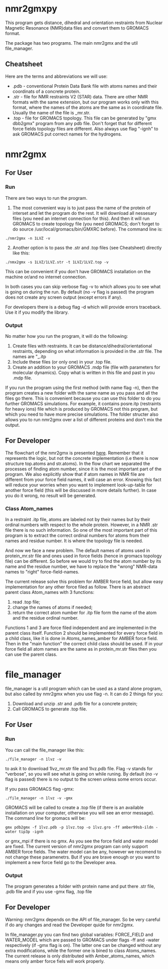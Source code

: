nmr2gmxpy
=========

This program gets distance, dihedral and orientation restraints from Nuclear Magnetic Resonance (NMR)data files and convert them to GROMACS format.

The package has two programs. The main nmr2gmx and the util file_manager.

Cheatsheet
----------
Here are the terms and abbreviations we will use:
* .pdb - conventional Protein Data Bank file with atoms names and their coordinats of a concrete protein.
* .str - file for NMR restraints V2 (STAR) data. There are other NMR formats with the same extension, but our program works only with this format, where the names of the atoms are the same as in coordinate file. Usually the name of the file is <protein>_mr.str.
* .top - file for GROMACS topology. This file can be generated by "gmx dbb2gmx" program from any pdb file. Don't forget that for different force fields topology files are different. Also always use flag "-ignh" to ask GROMACS put correct names for the hydrogens.

# nmr2gmx

## For User

### Run

There are two ways to run the program. 

1. The most convenient way is to just pass the name of the protein of interset and let the program do the rest.
It will download all nessesary files (you need an internet connection for this). And then it will run GROMACS to create topology file (you need GROMACS; don't forget to do source /usr/local/gromacs/bin/GMXRC before). The command line is:
```
./nmr2gmx -n 1LVZ -v
```
2. Another option is to pass the .str and .top files (see Cheatsheet) directly like this:
```
./nmx2gmx -s 1LVZ/1LVZ.str -t 1LVZ/1LVZ.top -v
```
This can be convenient if you don't have GROMACS installation on the machine or/and no internet connection.

In both cases you can skip verbose flag -v to which allows you to see what is going on during the run. By default (no -v flag is passed) the program does not create any screen output (except errors if any).

For developers there is a debug flag -d which will provide errors traceback. Use it if you modify the library.

### Output

No matter how you run the program, it will do the following:
1. Create files with restraints. It can be distance/dihedral/orientational restraints, depending on what information is provided in the .str file. The names are "<protein>_<restraint>.itp
2. Include these files (or only one) in your .top file.
3. Create an addition to your GROMACS .mdp file (file with parameters for molecular dynamics). Copy what is written in this file and past in you .mdp file.
  
If you run the program using the first method (with name flag -n), then the program creates a new folder with the same name as you pass and all the files go there. This is convenient because you can use this folder to do you further GROMACS simulations. For example, it contains posre.itp (restraints for heavy ions) file which is produced by GROMACS not this program, but which you need to have more precise simulations. The folder structer also allows you to run nmr2gmx over a list of different proteins and don't mix the output.

## For Developer

The flowchart of the nmr2gmx is presented [here](http://github.com). Remember that it represents the logic, but not the concrete implementation (i.e there is now structure top.atoms and str.atoms). In the flow chart we separated the processes of finding atom number, since it is the most important part of the program. We also explicitly show that if atom names in NMR file are different from your force field names, it will case an error. Knowing this fact will reduce your worries when you want to implement look-up-table for another force field (this will be discussed in more details further). In case you do it wrong, no result will be generated.

### Class Atom_names

In a restraint .itp file, atoms are labeled not by their names but by their ordinal numbers with respect to the whole protein.
However, in a NMR .str file there is no such information. So one of the most important part of this program is to extract the correct ordinal numbers for atoms from their names and residue number. It is where the topology file is needed.

And now we face a new problem.
The default names of atoms used in protein_mr.str file and ones used in force fields (hence in gromacs topology file) can be different. So before we would try to find the atom number by its name and the residue number, we have to replace the "wrong" NMR-data names to "right" force-field-names.

The current release solve this problem for AMBER force field, but allow easy implementation for any other force filed as follow. There is an abstract parent class Atom_names with 3 functions: 
1. read .top file;
2. change the names of atoms if needed;
3. return the correct atom number for .itp file form the name of the atom and the residue ordinal number. 

Functions 1 and 3 are force filed independent and are implemented in the parent class itself. Function 2 should be implemented for every force field in a child class, like it is done in Atoms_names_amber for AMBER force field. Then in the "main function" the correct child class should be used. If in your force field all atom names are the same as in protein_mr.str files then you can use the parent class.

# file_manager
file_manager is a util program which can be used as a stand alone program, but also called by nmr2gmx when you use flag -n.
It can do 2 things for you:
1. Download and unzip .str and .pdb file for a concrete protein;
2. Call GROMACS to generate .top file.

## For User
### Run
You can call the file_manager like this:
```
./file_manager -n 1lvz -v
```
to ask it to download 1lvz_mr.str file and 1lvz.pdb file. Flag -v stands for "verbose", so you will see what is going on while runing. By default (no -v flag is passed) there is no output to the screen unless some errors occur.

If you pass GROMACS flag -gmx:
```
./file_manager -n 1lvz -v -gmx
```
GROMACS will be called to create a .top file (if there is an available installation on your computer, otherwise you will see an error message).
The command line for gromacs will be:
```
gmx pdb2gmx -f 1lvz.pdb -p 1lvz.top -o 1lvz.gro -ff amber99sb-ildn -water tip3p -ignh 
```
or gmx_mpi if there is no gmx. As you see the force field and water model are fixed. The current version of nmr2gmx program can only support AMBER force fields. The water model can be any, however we recomend to not change these paramenetrs.
But if you are brave enough or you want to implement a new force field go to the Developer area.

### Output
The program generates a folder with protein name and put there .str file, .pdb file and if you use -gmx flag, .top file
## For Developer
Warning: nmr2gmx depends on the API of file_manager. So be very careful if do any changes and read the Developer quide for nmr2gmx.

In file_manager.py you can find two global variables: FORCE_FIELD and WATER_MODEL which are passed to GROMACS under flags -ff and -water respectively (if -gmx flag is on). The latter one can be changed without any extra modifications, while the former one is bined to class Atoms_names. The current release is only distributed with Amber_atoms_names, which means only amber force fiels will work properly.

